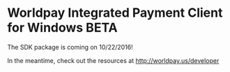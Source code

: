 # Worldpay Integrated Payment Client for Windows BETA

The SDK package is coming on 10/22/2016!

In the meantime, check out the resources at http://worldpay.us/developer
